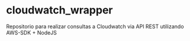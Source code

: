 # cloudwatch_wrapper
Repositorio para realizar consultas a Cloudwatch via API REST utilizando AWS-SDK + NodeJS
